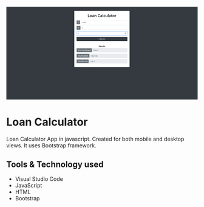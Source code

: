 ![Loan Calculator App](img/github-main.png)
# Loan Calculator

Loan Calculator App in javascript. Created for both mobile and desktop views.
It uses Bootstrap framework.

## Tools & Technology used

- Visual Studio Code
- JavaScript
- HTML 
- Bootstrap
